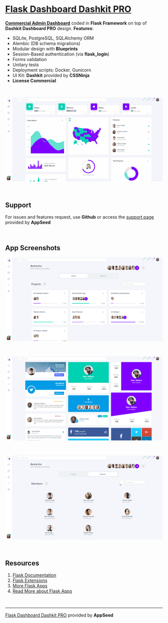 # [Flask Dashboard Dashkit PRO](https://appseed.us/admin-dashboards/flask-dashboard-dashkit-pro)

**[Commercial Admin Dashboard](https://appseed.us/admin-dashboards/flask-dashboard-dashkit-pro)** coded in **Flask Framework** on top of **Dashkit Dashboard PRO** design. **Features**:

- SQLite, PostgreSQL, SQLAlchemy ORM
- Alembic (DB schema migrations)
- Modular design with **Blueprints**
- Session-Based authentication (via **flask_login**)
- Forms validation
- Unitary tests
- Deployment scripts: Docker, Gunicorn
- UI Kit: **Dashkit** provided by **CSSNinja**
- **License Commercial**

<br />

![Flask Dashboard Dashkit Pro - Gif animated intro.](https://raw.githubusercontent.com/app-generator/static/master/products/flask-dashboard-dashkit-pro-intro.gif)

<br />

## Support

For issues and features request, use **Github** or access the [support page](https://appseed.us/support) provided by **AppSeed** 

<br />

## App Screenshots

![Flask Dashboard Dashkit PRO - App Screen.](https://raw.githubusercontent.com/app-generator/static/master/products/flask-dashboard-dashkit-pro-screen-2.png)

<br />

![Flask Dashboard Dashkit PRO - App Screen.](https://raw.githubusercontent.com/app-generator/static/master/products/flask-dashboard-dashkit-pro-screen-1.png)

<br />

![Flask Dashboard Dashkit PRO - App Screen.](https://raw.githubusercontent.com/app-generator/static/master/products/flask-dashboard-dashkit-pro-screen-3.png)

<br />

## Resources

1. [Flask Documentation](http://flask.pocoo.org/docs/)
2. [Flask Extensions](http://flask.pocoo.org/extensions/)
3. [More Flask Apps](https://appseed.us/apps/flask-apps)
4. [Read More about Flask Apps](https://blog.appseed.us/tag/flask)

<br />

---
[Flask Dashboard Dashkit PRO](https://appseed.us/admin-dashboards/flask-dashboard-dashkit-pro) provided by **AppSeed**
